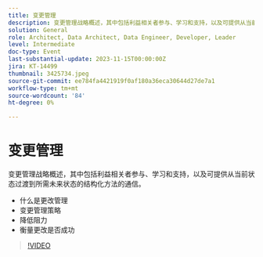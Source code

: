 ```yaml
---
title: 变更管理
description: 变更管理战略概述，其中包括利益相关者参与、学习和支持，以及可提供从当前状态过渡到所需未来状态的结构化方法的通信。 什么是变更管理变更管理策略阻力缓解衡量变更成功
solution: General
role: Architect, Data Architect, Data Engineer, Developer, Leader
level: Intermediate
doc-type: Event
last-substantial-update: 2023-11-15T00:00:00Z
jira: KT-14499
thumbnail: 3425734.jpeg
source-git-commit: ee784fa4421919f0af180a36eca30644d27de7a1
workflow-type: tm+mt
source-wordcount: '84'
ht-degree: 0%

---
```



# 变更管理

变更管理战略概述，其中包括利益相关者参与、学习和支持，以及可提供从当前状态过渡到所需未来状态的结构化方法的通信。

* 什么是更改管理
* 变更管理策略
* 降低阻力
* 衡量更改是否成功

>[!VIDEO](https://video.tv.adobe.com/v/3425734/?learn=on)

